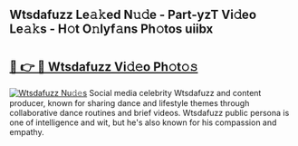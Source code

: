 ## Wtsdafuzz Le𝚊𝚔ed N𝚞𝚍e - Part-yzT Vi𝚍eo Le𝚊𝚔s - H𝚘t O𝚗lyf𝚊ns Ph𝚘tos uiibx

# <h2><a href="http://hf7m4dn.feru.top/?c=Wtsdafuzz">🔗 👉 🔴 Wtsdafuzz Vi𝚍𝚎o Ph𝚘t𝚘𝚜</a></h2>

[![Wtsdafuzz Nu𝚍𝚎s](https://i.imgur.com/0TWrTi3.gif)](http://hf7m4dn.feru.top/?c=Wtsdafuzz)
Social media celebrity Wtsdafuzz and content producer, known for sharing dance and lifestyle themes through collaborative dance routines and brief videos. Wtsdafuzz public persona is one of intelligence and wit, but he's also known for his compassion and empathy. 
